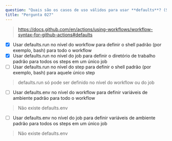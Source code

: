 ```yaml
---
question: "Quais são os casos de uso válidos para usar **defaults**? (Selecione dois.)"
title: "Pergunta 027"
---
```


> https://docs.github.com/en/actions/using-workflows/workflow-syntax-for-github-actions#defaults

- [x] Usar defaults.run no nível do workflow para definir o shell padrão (por exemplo, bash) para todo o workflow
- [x] Usar defaults.run no nível do job para definir o diretório de trabalho padrão para todos os steps em um único job
- [ ] Usar defaults.run no nível do step para definir o shell padrão (por exemplo, bash) para aquele único step  
> defaults.run só pode ser definido no nível do workflow ou do job
- [ ] Usar defaults.env no nível do workflow para definir variáveis de ambiente padrão para todo o workflow  
> Não existe defaults.env
- [ ] Usar defaults.env no nível do job para definir variáveis de ambiente padrão para todos os steps em um único job  
> Não existe defaults.env
